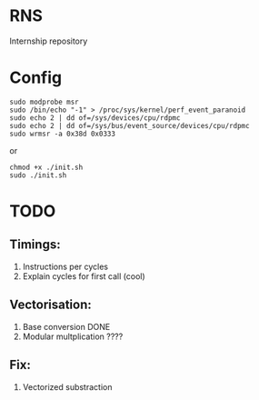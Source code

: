 # RNS
Internship repository

# Config
```shell
sudo modprobe msr
sudo /bin/echo "-1" > /proc/sys/kernel/perf_event_paranoid
sudo echo 2 | dd of=/sys/devices/cpu/rdpmc
sudo echo 2 | dd of=/sys/bus/event_source/devices/cpu/rdpmc
sudo wrmsr -a 0x38d 0x0333
```
or
```shell
chmod +x ./init.sh
sudo ./init.sh
```
# TODO

## Timings:
1. Instructions per cycles
2. Explain cycles for first call (cool)

## Vectorisation:
1. Base conversion DONE
2. Modular multplication ????

## Fix:
1. Vectorized substraction